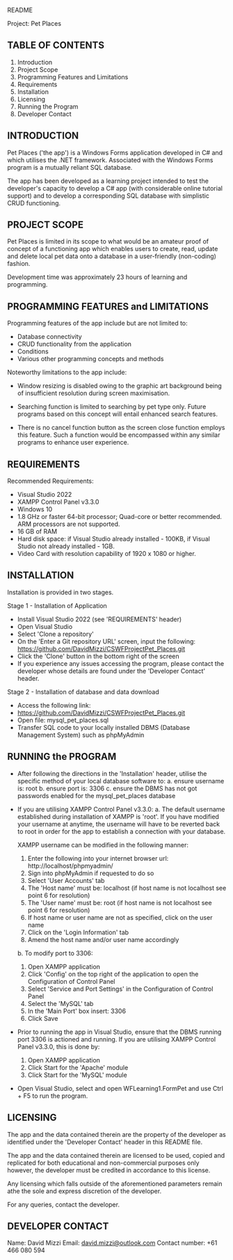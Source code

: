 README

Project: Pet Places

TABLE OF CONTENTS
-----------------

1. Introduction
2. Project Scope
3. Programming Features and Limitations
4. Requirements
5. Installation
6. Licensing
7. Running the Program
8. Developer Contact


INTRODUCTION
------------

Pet Places ('the app') is a Windows Forms application developed in C# and which utilises the 
.NET framework. Associated with the Windows Forms program is a mutually reliant SQL database.

The app has been developed as a learning project intended to test the developer's capacity to
develop a C# app (with considerable online tutorial support) and to develop a corresponding
SQL database with simplistic CRUD functioning. 


PROJECT SCOPE
-------------

Pet Places is limited in its scope to what would be an amateur proof of concept of a functioning
app which enables users to create, read, update and delete local pet data onto a database in a
user-friendly (non-coding) fashion.

Development time was approximately 23 hours of learning and programming.


PROGRAMMING FEATURES and LIMITATIONS
------------------------------------

Programming features of the app include but are not limited to:

* Database connectivity
* CRUD functionality from the application
* Conditions
* Various other programming concepts and methods

Noteworthy limitations to the app include:

* Window resizing is disabled owing to the graphic art background being of insufficient 
  resolution during screen maximisation.
 
* Searching function is limited to searching by pet type only. Future programs based on this
  concept will entail enhanced search features.

* There is no cancel function button as the screen close function employs this feature. Such a
  function would be encompassed within any similar programs to enhance user experience.


REQUIREMENTS
------------

Recommended Requirements:

* Visual Studio 2022
* XAMPP Control Panel v3.3.0
* Windows 10
* 1.8 GHz or faster 64-bit processor; Quad-core or better recommended. ARM processors are not 
  supported.
* 16 GB of RAM
* Hard disk space: if Visual Studio already installed - 100KB, if Visual Studio not already 
  installed - 1GB.
* Video Card with resolution capability of 1920 x 1080 or higher.


INSTALLATION
------------

Installation is provided in two stages.

Stage 1 - Installation of Application
* Install Visual Studio 2022 (see 'REQUIREMENTS' header)
* Open Visual Studio
* Select 'Clone a repository'
* On the 'Enter a Git repository URL' screen, input the following:
  https://github.com/DavidMizzi/CSWFProjectPet_Places.git
* Click the 'Clone' button in the bottom right of the screen
* If you experience any issues accessing the program, please contact the developer whose details
  are found under the 'Developer Contact' header.

Stage 2 - Installation of database and data download
* Access the following link:
* https://github.com/DavidMizzi/CSWFProjectPet_Places.git
* Open file: mysql_pet_places.sql
* Transfer SQL code to your locally installed DBMS (Database Management System) such as phpMyAdmin


RUNNING the PROGRAM
-------------------

* After following the directions in the 'Installation' header, utilise the specific method of your
  local database software to:
  a. ensure username is: root
  b. ensure port is: 3306
  c. ensure the DBMS has not got passwords enabled for the mysql_pet_places database

* If you are utilising XAMPP Control Panel v3.3.0:
  a. The default username established during installation of XAMPP is 'root'. If you have modified your
     username at anytime, the username will have to be reverted back to root in order for the app to
     establish a connection with your database. 

     XAMPP username can be modified in the following manner:
	1. Enter the following into your internet browser url:
		http://localhost/phpmyadmin/
	2. Sign into phpMyAdmin if requested to do so
	3. Select 'User Accounts' tab
	4. The 'Host name' must be: localhost (if host name is not localhost see point 6 for resolution)
	5. The 'User name' must be: root (if host name is not localhost see point 6 for resolution)
	6. If host name or user name are not as specified, click on the user name
	7. Click on the 'Login Information' tab
	8. Amend the host name and/or user name accordingly
     	
  b. To modify port to 3306:
  	1. Open XAMPP application
	2. Click 'Config' on the top right of the application to open the Configuration of Control Panel
	3. Select 'Service and Port Settings' in the Configuration of Control Panel
	4. Select the 'MySQL' tab
	5. In the 'Main Port' box insert: 3306
	6. Click Save

* Prior to running the app in Visual Studio, ensure that the DBMS running port 3306 is actioned and 
  running. If you are utilising XAMPP Control Panel v3.3.0, this is done by:
	1. Open XAMPP application
	2. Click Start for the 'Apache' module
	3. Click Start for the 'MySQL' module

* Open Visual Studio, select and open WFLearning1.FormPet and use Ctrl + F5 to run the program.


LICENSING
---------

The app and the data contained therein are the property of the developer as identified under the
'Developer Contact' header in this README file. 

The app and the data contained therein are licensed to be used, copied and replicated for both
educational and non-commercial purposes only however, the developer must be credited in accordance
to this license.

Any licensing which falls outside of the aforementioned parameters remain athe the sole and express
discretion of the developer.

For any queries, contact the developer.

DEVELOPER CONTACT
-----------------

Name: David Mizzi
Email: david.mizzi@outlook.com
Contact number: +61 466 080 594
